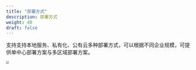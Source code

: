 ```yaml
---
title: "部署方式"
description: 部署方式
weight: 40
draft: false
---
```


支持支持本地服务、私有化、公有云多种部署方式，可以根据不同企业规模，可提供单中心部署方案与多区域部署方案。

<img src="../../_images/intro_deploy.jpg" style="zoom:50%;" />


